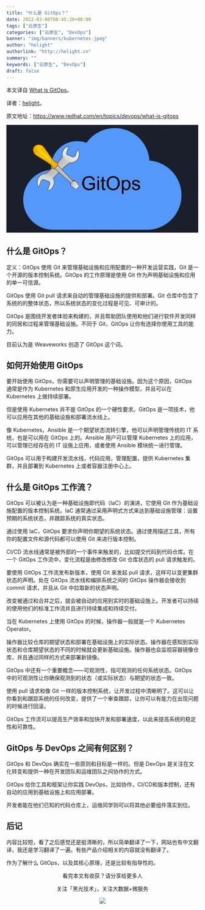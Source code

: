 ```yaml
---
title: "什么是 GitOps？"
date: 2022-03-08T08:45:20+08:00
tags: ["云原生"]
categories: ["云原生", "DevOps"]
banner: "img/banners/kubernetes.jpeg"
author: "helight"
authorlink: "http://helight.cn"
summary: ""
keywords: ["云原生", "DevOps"]
draft: false
---
```


本文译自 [What is GitOps](https://www.redhat.com/en/topics/devops/what-is-gitops)。

译者：[helight](http://helight.cn/)。

原文地址：https://www.redhat.com/en/topics/devops/what-is-gitops

![](imgs/gitops.png)

## 什么是 GitOps？
定义：GitOps 使用 Git 来管理基础设施和应用配置的一种开发运营实践，Git 是一个开源的版本控制系统。GitOps 的工作原理是使用 Git 作为声明基础设施和应用的单一可信源。

GitOps 使用 Git pull 请求来自动的管理基础设施的提供和部署。Git 仓库中包含了系统的的整体状态，所以系统状态的变化过程是可见、可审计的。

GitOps 是围绕开发者体验来构建的，并且帮助团队使用和他们进行软件开发同样的同居和过程来管理基础设施。不同于 Git，GitOps 让你有选择你使用工具的能力。

目前认为是 Weaveworks 创造了 GitOps 这个词。

## 如何开始使用 GitOps 

要开始使用 GitOps，你需要可以声明管理的基础设施。因为这个原因，GitOps 通常是作为 Kubernetes 和原生应用开发的一种操作模型，并且可以在 Kubernetes 上做持续部署。
 
但是使用 Kubernetes 并不是 GitOps 的一个硬性要求。GitOps 是一项技术，他可以应用在其他的基础设施和部署流水线上。

像 Kubernetes，Ansible 是一个期望状态流转引擎，他可以声明管理传统的 IT 系统，也是可以用在 GitOps 上的。Ansible 用户可以管理 Kubernetes 上的应用，可以管理已经存在的 IT 设施上应用，或者使用 Ansible 模块统一进行管理。

GitOps 可以用于构建开发流水线，代码应用，管理配置，提供 Kubernetes 集群，并且部署到 Kubernetes 上或者容器注册中心上。

## 什么是 GitOps 工作流？

GitOps 可以被认为是一种基础设施即代码（IaC）的演进，它使用 Git 作为基础设施配置的版本控制系统。IaC 通常通过采用声明式方式来达到基础设施管理：设置预期的系统状态，并跟踪系统的真实状态。

通过使用 IaC，GitOps 要求你声明你期望的系统状态。通过使用描述工具，所有你的配置文件和源代码都可以使用 Git 来进行版本控制。

CI/CD 流水线通常是被外部的一个事件来触发的，比如提交代码到代码仓库。在一个 GitOps 工作流中，变化流程是由修改修改 Git 仓库状态的 pull 请求触发的。
 
要使用 GitOps 工作流发布新版本，使用 Git 来发起 pull 请求，这样可以变更集群状态的声明。处在 GitOps 流水线和编排系统之间的 GitOps 操作器会接收到 commit 请求，并且从 Git 中拉取新的状态声明。

改变被通过和合并之后，就会被自动的应用到实时的基础设施上。开发者可以持续的使用他们的标准工作流并且进行持续集成和持续交付。

当在 Kubernetes 上使用 GitOps 的时候，操作器一般就是一个 Kubernetes Operator。

操作器比较仓库的期望状态和部署在基础设施上的实际状态。操作器在感知到实际状态和仓库期望状态的不同的时候就会更新基础设施。操作器也会监视容器镜像仓库，并且通过同样的方式来部署新镜像。

GitOps 中还有一个重要概念——可观测性，指可观测的任何系统状态。GitOps 中的可观测性让你确保观测到的状态（或实际状态）与期望的状态一致。 

使用 pull 请求和像 Git 一样的版本控制系统，让开发过程中清晰明了。这可以让你看到和跟踪系统的任何改变，提供了一个审查跟踪，让你可以有能力在出现问题的时候进行回滚。

GitOps 工作流可以提高生产效率和加快开发和部署速度，以此来提高系统的稳定性和可靠性。

## GitOps 与 DevOps 之间有何区别？
GitOps 和 DevOps 确实在一些原则和目标是一样的。但是 DevOps 是关注在文化转变和提供一种在开发团队和运维团队之间协作的方式。

GitOps 给你工具和框架让你实践 DevOps，比如协作，CI/CD和版本控制，还有自动的应用到基础设施上和应用部署。

开发者能在他们已知的代码仓库上，运维同学则可以将其他必要组件落实到位。

## 后记
内容比较短，看了之后感觉还是挺清晰的，所以简单翻译了一下，网站也有中文翻译，我还是学习翻译了一遍。有些产品介绍相关的内容就没有翻译了。

作为了解什么 GitOps，以及其核心原理，还是比较有指导性的。


<center>
看完本文有收获？请分享给更多人

关注「黑光技术」，关注大数据+微服务

![](/img/qrcode_helight_tech.jpg)

</center>